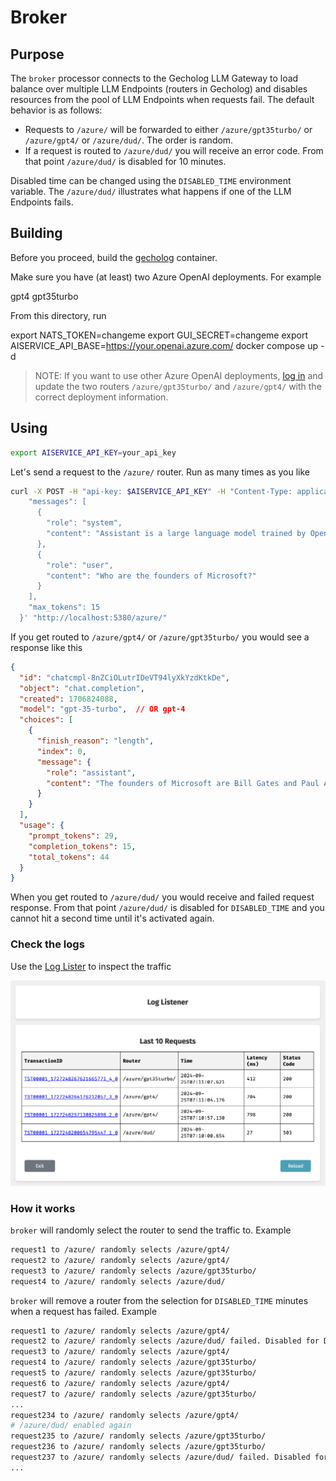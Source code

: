 # Broker

## Purpose

The `broker` processor connects to the Gecholog LLM Gateway to load balance over multiple LLM Endpoints (routers in Gecholog) and disables resources from the pool of LLM Endpoints when requests fail. The default behavior is as follows:

- Requests to `/azure/` will be forwarded to either `/azure/gpt35turbo/` or `/azure/gpt4/` or `/azure/dud/`. The order is random.
- If a request is routed to `/azure/dud/` you will receive an error code. From that point `/azure/dud/` is disabled for 10 minutes.

Disabled time can be changed using the `DISABLED_TIME` environment variable. The `/azure/dud/` illustrates what happens if one of the LLM Endpoints fails.

## Building

Before you proceed, build the [gecholog](https://github.com/direktoren/gecholog) container.

Make sure you have (at least) two Azure OpenAI deployments. For example

  gpt4
  gpt35turbo

From this directory, run

  export NATS_TOKEN=changeme
  export GUI_SECRET=changeme
  export AISERVICE_API_BASE=https://your.openai.azure.com/
  docker compose up -d

> NOTE: If you want to use other Azure OpenAI deployments, [log in](http://localhost:8080/login) and update the two routers `/azure/gpt35turbo/` and `/azure/gpt4/` with the correct deployment information.

## Using

```sh
export AISERVICE_API_KEY=your_api_key
```

Let's send a request to the `/azure/` router. Run as many times as you like

```sh
curl -X POST -H "api-key: $AISERVICE_API_KEY" -H "Content-Type: application/json" -d '{
    "messages": [
      {
        "role": "system",
        "content": "Assistant is a large language model trained by OpenAI."
      },
      {
        "role": "user",
        "content": "Who are the founders of Microsoft?"
      }
    ],
    "max_tokens": 15
  }' "http://localhost:5380/azure/"
```

If you get routed to `/azure/gpt4/` or `/azure/gpt35turbo/` you would see a response like this

```json
{
  "id": "chatcmpl-8nZCiOLutrIDeVT94lyXkYzdKtkDe",
  "object": "chat.completion",
  "created": 1706824088,
  "model": "gpt-35-turbo",  // OR gpt-4 
  "choices": [
    {
      "finish_reason": "length",
      "index": 0,
      "message": {
        "role": "assistant",
        "content": "The founders of Microsoft are Bill Gates and Paul Allen. They founded Microsoft on"
      }
    }
  ],
  "usage": {
    "prompt_tokens": 29,
    "completion_tokens": 15,
    "total_tokens": 44
  }
}
```

When you get routed to `/azure/dud/` you would receive and failed request response. From that point `/azure/dud/` is disabled for `DISABLED_TIME` and you cannot hit a second time until it's activated again.

### Check the logs

Use the [Log Lister](http://localhost:8080/logs) to inspect the traffic

![LogListener](logs.png)

### How it works

`broker` will randomly select the router to send the traffic to. Example

```sh
request1 to /azure/ randomly selects /azure/gpt4/
request2 to /azure/ randomly selects /azure/gpt4/
request3 to /azure/ randomly selects /azure/gpt35turbo/
request4 to /azure/ randomly selects /azure/dud/
```

`broker` will remove a router from the selection for `DISABLED_TIME` minutes when a request has failed. Example

```sh
request1 to /azure/ randomly selects /azure/gpt4/
request2 to /azure/ randomly selects /azure/dud/ failed. Disabled for DISABLED_TIME minutes
request3 to /azure/ randomly selects /azure/gpt4/
request4 to /azure/ randomly selects /azure/gpt35turbo/
request5 to /azure/ randomly selects /azure/gpt35turbo/
request6 to /azure/ randomly selects /azure/gpt4/
request7 to /azure/ randomly selects /azure/gpt35turbo/
...
request234 to /azure/ randomly selects /azure/gpt4/
# /azure/dud/ enabled again
request235 to /azure/ randomly selects /azure/gpt35turbo/
request236 to /azure/ randomly selects /azure/gpt35turbo/
request237 to /azure/ randomly selects /azure/dud/ failed. Disabled for DISABLED_TIME minutes
...
```
